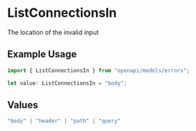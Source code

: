 # ListConnectionsIn

The location of the invalid input

## Example Usage

```typescript
import { ListConnectionsIn } from "openapi/models/errors";

let value: ListConnectionsIn = "body";
```

## Values

```typescript
"body" | "header" | "path" | "query"
```